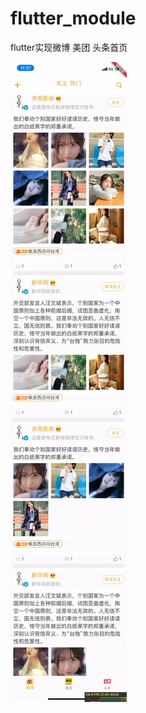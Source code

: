 # flutter_module
flutter实现微博 美团 头条首页

![微博](https://github.com/bidm/flutter_module/blob/main/WechatIMG451.jpeg)
